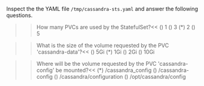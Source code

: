 Inspect the the YAML file `/tmp/cassandra-sts.yaml` and answer the following questions.


>> How many PVCs are used by the StatefulSet?<<
() 1
() 3
(*) 2
() 5


>> What is the size of the volume requested by the PVC 'cassandra-data'?<<
() 5Gi
(*) 1Gi
() 2Gi
() 10Gi


>> Where will be the volume requested by the PVC 'cassandra-config' be mounted?<<
(*) /cassandra_config
() /cassandra-config
() /cassandra/configuration
() /opt/cassandra/config


